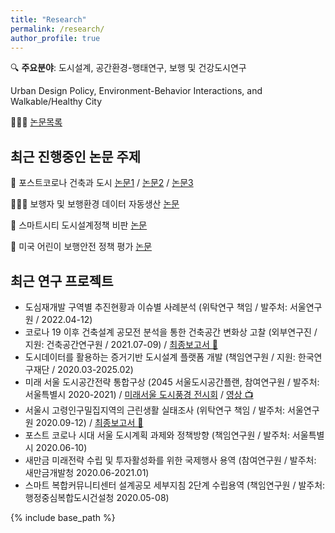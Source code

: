 ```yaml
---
title: "Research"
permalink: /research/
author_profile: true
---
```


🔍 **주요분야**: 도시설계, 공간환경-행태연구, 보행 및 건강도시연구 

Urban Design Policy, Environment-Behavior Interactions, and Walkable/Healthy City

👨🏻‍🔧 [논문목록](https://scholar.google.com/citations?hl=en&user=OgXBE_4AAAAJ&view_op=list_works&sortby=pubdate)


## 최근 진행중인 논문 주제
🧪 포스트코로나 건축과 도시 [논문1](https://www.mdpi.com/1660-4601/18/21/11207) / [논문2](https://www.dbpia.co.kr/journal/articleDetail?nodeId=NODE10512448&language=ko_KR) / [논문3](https://www.kci.go.kr/kciportal/ci/sereArticleSearch/ciSereArtiView.kci?sereArticleSearchBean.artiId=ART002787101)

🏃🏻‍♀️ 보행자 및 보행환경 데이터 자동생산 [논문](https://www.mdpi.com/1424-8220/21/9/3300)

🏦 스마트시티 도시설계정책 비판 [논문](https://doi.org/10.1016/j.scs.2021.103148)

🚦 미국 어린이 보행안전 정책 평가 [논문](http://www.dbpia.co.kr/journal/articleDetail?nodeId=NODE09309749)


## 최근 연구 프로젝트
* 도심재개발 구역별 추진현황과 이슈별 사례분석 (위탁연구 책임 / 발주처: 서울연구원 / 2022.04-12)
* 코로나 19 이후 건축설계 공모전 분석을 통한 건축공간 변화상 고찰 (외부연구진 / 지원: 건축공간연구원 / 2021.07-09) / [최종보고서 📕](https://www.auri.re.kr/gallery.es?mid=a10302000000&bid=0010&act=view&list_no=1733)
* 도시데이터를 활용하는 증거기반 도시설계 플랫폼 개발 (책임연구원 / 지원: 한국연구재단 / 2020.03-2025.02)
* 미래 서울 도시공간전략 통합구상 (2045 서울도시공간플랜, 참여연구원 / 발주처: 서울특별시 2020-2021) / [미래서울 도시풍경 전시회](https://news.seoul.go.kr/citybuild/archives/513005) / [영상 📺](https://youtu.be/hFyG75uMIQI)
* 서울시 고령인구밀집지역의 근린생활 실태조사 (위탁연구 책임 / 발주처: 서울연구원 2020.09-12) / [최종보고서 📕](http://www.si.re.kr/node/65066)
* 포스트 코로나 시대 서울 도시계획 과제와 정책방향 (책임연구원 / 발주처: 서울특별시 2020.06-10)
* 새만금 미래전략 수립 및 투자활성화를 위한 국제행사 용역 (참여연구원 / 발주처: 새만금개발청 2020.06-2021.01)
* 스마트 복합커뮤니티센터 설계공모 세부지침 2단계 수립용역 (책임연구원 / 발주처: 행정중심복합도시건설청 2020.05-08)

{% include base_path %}

<!---
{% for post in site.research reversed %}
  {% include archive-single.html %}
{% endfor %}
-->
